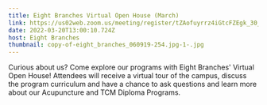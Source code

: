 ```yaml
---
title: Eight Branches Virtual Open House (March)
link: https://us02web.zoom.us/meeting/register/tZAofuyrrz4iGtcFZEgk_30_EULRYi1Cq2md
date: 2022-03-20T13:00:10.724Z
host: Eight Branches
thumbnail: copy-of-eight_branches_060919-254.jpg-1-.jpg
---
```

Curious about us? Come explore our programs with Eight Branches' Virtual Open House! Attendees will receive a virtual tour of the campus, discuss the program curriculum and have a chance to ask questions and learn more about our Acupuncture and TCM Diploma Programs.